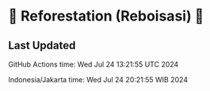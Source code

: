 
# 🌳 Reforestation (Reboisasi) 🌲

## Last Updated

GitHub Actions time: Wed Jul 24 13:21:55 UTC 2024

Indonesia/Jakarta time: Wed Jul 24 20:21:55 WIB 2024
